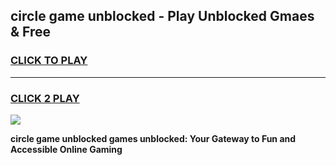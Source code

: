 
## circle game unblocked - Play Unblocked Gmaes & Free
<h3>
<a href="https://news.freeplayer.one?title=circle_game_unblocked&ref=16F">CLICK TO PLAY</a></h3>
<hr>

<h3>
<a href="https://news.freeplayer.one?title=circle_game_unblocked&ref=16F">CLICK 2 PLAY</a>
  
</h3>

<a href="https://news.freeplayer.one?title=circle_game_unblocked&ref=16F/"><img src="https://clearcache.store/games.png"></a>


**circle game unblocked games unblocked: Your Gateway to Fun and Accessible Online Gaming**
